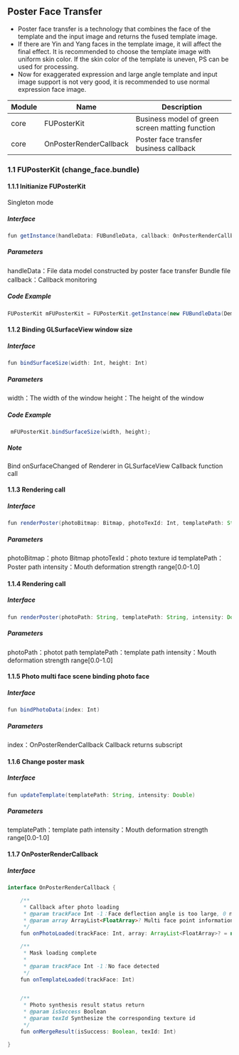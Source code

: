

## Poster Face Transfer

-  Poster face transfer is a technology that combines the face of the template and the input image and returns the fused template image.
-  If there are Yin and Yang faces in the template image, it will affect the final effect. It is recommended to choose the template image with uniform skin color. If the skin color of the template is uneven, PS can be used for processing.
-  Now for exaggerated expression and large angle template and input image support is not very good, it is recommended to use normal expression face image.

| Module | Name               |  Description                                                  |
| ------ | ---------------------- | ---------------------------------------------------------- |
| core | FUPosterKit |  Business model of green screen matting function                                           |
| core | OnPosterRenderCallback |  Poster face transfer business callback                                           |

### 1.1 FUPosterKit (change_face.bundle)

#### 1.1.1 Initianize FUPosterKit
Singleton mode
##### Interface
```java
fun getInstance(handleData: FUBundleData, callback: OnPosterRenderCallback): FUPosterKit
```
##### Parameters
handleData：File data model constructed by poster face transfer Bundle file
callback：Callback monitoring

##### Code Example
```java
FUPosterKit mFUPosterKit = FUPosterKit.getInstance(new FUBundleData(DemoConfig.BUNDLE_POSTER_CHANGE_FACE), mOnPosterRenderCallback);
```
#### 1.1.2 Binding GLSurfaceView window size
##### Interface
```java
fun bindSurfaceSize(width: Int, height: Int)
```
##### Parameters
width：The width of the window
height：The height of the window
##### Code Example
```java
 mFUPosterKit.bindSurfaceSize(width, height);
```
##### Note
Bind onSurfaceChanged of Renderer in GLSurfaceView Callback function call
#### 1.1.3 Rendering call
##### Interface
```java
fun renderPoster(photoBitmap: Bitmap, photoTexId: Int, templatePath: String, intensity: Double) 
```
##### Parameters
photoBitmap：photo Bitmap
photoTexId：photo texture id
templatePath：Poster path
intensity：Mouth deformation strength  range[0.0-1.0] 

#### 1.1.4 Rendering call
##### Interface
```java
fun renderPoster(photoPath: String, templatePath: String, intensity: Double) 
```
##### Parameters
photoPath：photot path 
templatePath：template path
intensity：Mouth deformation strength  range[0.0-1.0] 

#### 1.1.5 Photo multi face scene binding photo face
##### Interface
```java
fun bindPhotoData(index: Int)
```
##### Parameters
index：OnPosterRenderCallback Callback returns subscript


#### 1.1.6 Change poster mask
##### Interface
```java
fun updateTemplate(templatePath: String, intensity: Double)
```
##### Parameters
templatePath：template path
intensity：Mouth deformation strength  range[0.0-1.0] 

#### 1.1.7 OnPosterRenderCallback
##### Interface
```java
interface OnPosterRenderCallback {

    /**
     * Callback after photo loading
     * @param trackFace Int -1：Face deflection angle is too large, 0 no face > 1 multiple faces
     * @param array ArrayList<FloatArray>? Multi face point information
     */
    fun onPhotoLoaded(trackFace: Int, array: ArrayList<FloatArray>? = null)

    /**
     * Mask loading complete
     *
     * @param trackFace Int -1：No face detected
     */
    fun onTemplateLoaded(trackFace: Int)


    /**
     * Photo synthesis result status return
     * @param isSuccess Boolean
     * @param texId Synthesize the corresponding texture id
     */
    fun onMergeResult(isSuccess: Boolean, texId: Int)

}
```
